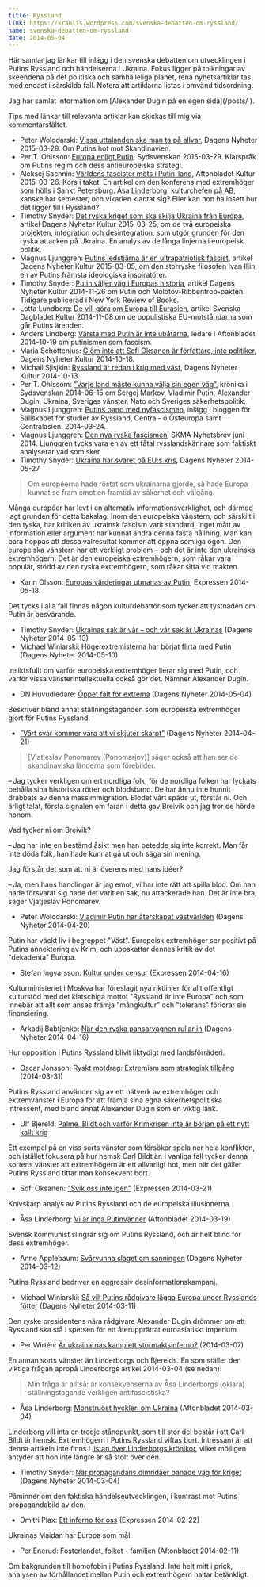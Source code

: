 ```yaml
---
title: Ryssland
link: https://kraulis.wordpress.com/svenska-debatten-om-ryssland/
name: svenska-debatten-om-ryssland
date: 2014-05-04
---
```

Här samlar jag länkar till inlägg i den svenska debatten om utvecklingen i Putins Ryssland och händelserna i Ukraina. Fokus ligger på tolkningar av skeendena på det politiska och samhälleliga planet, rena nyhetsartiklar tas med endast i särskilda fall. Notera att artiklarna listas i omvänd tidsordning.

Jag har samlat information om [Alexander Dugin på en egen sida](/posts/ ‎).

Tips med länkar till relevanta artiklar kan skickas till mig via kommentarsfältet.

- Peter Wolodarski: [Vissa uttalanden ska man ta på allvar](http://www.dn.se/ledare/signerat/peter-wolodarski-vissa-uttalanden-ska-man-ta-pa-allvar/), Dagens Nyheter 2015-03-29. Om Putins hot mot Skandinavien.
- Per T. Ohlsson: [Europa enligt Putin](http://www.sydsvenskan.se/opinion/per-t-ohlsson/europa-enligt-putin/), Sydsvenskan 2015-03-29. Klarspråk om Putins regim och dess antieuropeiska strategi.
- Aleksej Sachnin: [Världens fascister möts i Putin-land](http://www.aftonbladet.se/kultur/article20528816.ab), Aftonbladet Kultur 2015-03-26. Kors i taket! En artikel om den konferens med extremhöger som hölls i Sankt Petersburg. Åsa Linderborg, kulturchefen på AB, kanske har semester, och vikarien klantat sig? Eller kan hon ha insett hur det ligger till i Ryssland?
- Timothy Snyder: [Det ryska kriget som ska skilja Ukraina från Europa](http://www.dn.se/kultur-noje/det-ryska-kriget-som-ska-skilja-ukraina-fran-europa-1/), artikel Dagens Nyheter Kultur 2015-03-25, om de två europeiska projekten, integration och desintegration, som utgör grunden för den ryska attacken på Ukraina. En analys av de långa linjerna i europeisk politik.
- Magnus Ljunggren: [Putins ledstjärna är en ultrapatriotisk fascist](http://www.dn.se/kultur-noje/kulturdebatt/putins-ledstjarna-ar-en-ultrapatriotisk-fascist/), artikel Dagens Nyheter Kultur 2015-03-05, om den storryske filosofen Ivan Iljin, en av Putins främsta ideologiska inspiratörer.
- Timothy Snyder: [Putin väljer väg i Europas historia](http://www.dn.se/kultur-noje/kulturdebatt/putin-valjer-vag-i-europas-historia/), artikel Dagens Nyheter Kultur 2014-11-26 om Putin och Molotov-Ribbentrop-pakten. Tidigare publicerad i New York Review of Books.
- Lotta Lundberg: [De vill göra om Europa till Eurasien](http://www.svd.se/kultur/de-vill-resa-nya-murar-i-europa_4080655.svd), artikel Svenska Dagbladet Kultur 2014-11-08 om de populistiska EU-motståndarna som går Putins ärenden.
- Anders Lindberg: [Värsta med Putin är inte ubåtarna](http://www.aftonbladet.se/ledare/ledarkronika/anderslindberg/article19721282.ab), ledare i Aftonbladet 2014-10-19 om putinismen som fascism.
- Maria Schottenius: [Glöm inte att Sofi Oksanen är författare, inte politiker](http://www.dn.se/kultur-noje/maria-schottenius-glom-inte-att-sofi-oksanen-ar-forfattare-inte-politiker/), Dagens Nyheter Kultur 2014-10-18.
- Michail Sjisjkin: [Ryssland är redan i krig med väst](http://www.dn.se/kultur-noje/kulturdebatt/ryssland-ar-redan-i-krig-med-vast/), Dagens Nyheter Kultur 2014-10-13.
- Per T. Ohlssom: [”Varje land måste kunna välja sin egen väg”](http://www.sydsvenskan.se/opinion/per-t-ohlsson/varje-land-maste-kunna-valja-sin-egen-vag/), krönika i Sydsvenskan 2014-06-15 om Sergej Markov, Vladimir Putin, Alexander Dugin, Ukraina, Sveriges vänster, Nato och Sveriges säkerhetspolitik.
- Magnus Ljunggren: [Putins band med nyfascismen](http://www.sallskapet.org/ostblog/?p=4042), inlägg i bloggen för Sällskapet för studier av Ryssland, Central- o Östeuropa samt Centralasien. 2014-03-24.
- Magnus Ljunggren: [Den nya ryska fascismen](http://skma.se/blogg/2014/06/den-nya-ryska-fascismen/), SKMA Nyhetsbrev juni 2014. Ljunggren tycks vara en av ett fåtal rysslandskännare som faktiskt analyserar vad som sker.
- Timothy Snyder: [Ukraina har svaret på EU:s kris](http://www.dn.se/kultur-noje/kulturdebatt/timothy-snyder-ukraina-har-svaret-pa-eus-kris/), Dagens Nyheter 2014-05-27

> Om européerna hade röstat som ukrainarna gjorde, så hade Europa kunnat se fram emot en framtid av säkerhet och välgång.

Många européer har levt i en alternativ informationsverklighet, och därmed lagt grunden för detta bakslag. Inom den europeiska vänstern, och särskilt i den tyska, har kritiken av ukrainsk fascism varit standard. Inget mått av information eller argument har kunnat ändra denna fasta hållning. Man kan bara hoppas att dessa valresultat kommer att öppna somliga ögon. Den europeiska vänstern har ett verkligt problem – och det är inte den ukrainska extremhögern. Det är den europeiska extremhögern, som råkar vara populär, stödd av den ryska extremhögern, som råkar sitta vid makten.
- Karin Olsson: [Europas värderingar utmanas av Putin](http://www.expressen.se/kultur/karin-olsson/europas-varderingar-utmanas-av-putin/), Expressen 2014-05-18.

Det tycks i alla fall finnas någon kulturdebattör som tycker att tystnaden om Putin är besvärande.
- Timothy Snyder: [Ukrainas sak är vår – och vår sak är Ukrainas](http://www.dn.se/kultur-noje/kulturdebatt/ukrainas-sak-ar-var-och-var-sak-ar-ukrainas/) (Dagens Nyheter 2014-05-13)
- Michael Winiarski: [Högerextremisterna har börjat flirta med Putin](http://www.dn.se/nyheter/varlden/hogerextremisterna-har-borjat-flirta-med-putin/) (Dagens Nyheter 2014-05-10)

Insiktsfullt om varför europeiska extremhöger lierar sig med Putin, och varför vissa vänsterintellektuella också gör det. Nämner Alexander Dugin.
- DN Huvudledare: [Öppet fält för extrema](http://www.dn.se/ledare/huvudledare/oppet-falt-for-extrema/) (Dagens Nyheter 2014-05-04)

Beskriver bland annat ställningstaganden som europeiska extremhöger gjort för Putins Ryssland.
- [”Vårt svar kommer vara att vi skjuter skarpt”](http://www.dn.se/nyheter/varlden/vart-svar-kommer-vara-att-vi-skjuter-skarpt/)  (Dagens Nyheter 2014-04-21)

> [Vjatjeslav Ponomarev (Ponomarjov)] säger också att han ser de skandinaviska länderna som förebilder.

– Jag tycker verkligen om ert nordliga folk, för de nordliga folken har lyckats behålla sina historiska rötter och blodsband. De har ännu inte hunnit drabbats av denna mass­immigration. Blodet vårt späds ut, förstår ni. Och ärligt talat, första signalen om faran i detta gav Breivik och jag tror de hörde honom.

Vad tycker ni om Breivik?

– Jag har inte en bestämd åsikt men han betedde sig inte korrekt. Man får inte döda folk, han hade kunnat gå ut och säga sin mening.

Jag förstår det som att ni är överens med hans idéer?

– Ja, men hans handlingar är jag emot, vi har inte rätt att spilla blod. Om han hade försvarat sig hade det varit en sak, nu attackerade han. Det är inte bra, säger Vjatjeslav Ponomarev.
- Peter Wolodarski: [Vladimir Putin har återskapat västvärlden](http://www.dn.se/ledare/signerat/peter-wolodarski-vladimir-putin-har-aterskapat-vastvarlden/) (Dagens Nyheter 2014-04-20)

Putin har väckt liv i begreppet "Väst". Europeisk extremhöger ser positivt på Putins annektering av Krim, och uppskattar dennes kritik av det "dekadenta" Europa.
- Stefan Ingvarsson: [Kultur under censur](http://www.expressen.se/kultur/kultur-under-censur/) (Expressen 2014-04-16)

Kulturministeriet i Moskva har föreslagit nya riktlinjer för allt offentligt kulturstöd med det klatschiga mottot "Ryssland är inte Europa" och som innebär att allt som anses främja "mångkultur" och "tolerans" förlorar sin finansiering.
- Arkadij Babtjenko: [När den ryska pansarvagnen rullar in](http://www.dn.se/kultur-noje/kulturdebatt/arkadij-babtjenko-nar-den-ryska-pansarvagnen-rullar-in/) (Dagens Nyheter 2014-04-16)

Hur opposition i Putins Ryssland blivit liktydigt med landsförräderi.
- Oscar Jonsson: [Ryskt motdrag: Extremism som strategisk tillgång](http://sakpol.wordpress.com/2014/03/31/ryskt-motdrag/) (2014-03-31)

Putins Ryssland använder sig av ett nätverk av extremhöger och extremvänster i Europa för att främja sina egna säkerhetspolitiska intressent, med bland annat Alexander Dugin som en viktig länk.
- Ulf Bjereld: [Palme, Bildt och varför Krimkrisen inte är början på ett nytt kallt krig](http://ulfbjereld.blogspot.ca/2014/03/palme-bildt-och-varfor-krimkrisen-inte.html)

Ett exempel på en viss sorts vänster som försöker spela ner hela konflikten, och istället fokusera på hur hemsk Carl Bildt är. I vanliga fall tycker denna sortens vänster att extremhögern är ett allvarligt hot, men när det gäller Putins Ryssland tittar man konsekvent bort.
- Sofi Oksanen: ["Svik oss inte igen"](http://www.expressen.se/kultur/toppnyheter-/svik-oss-inte-igen/) (Expressen 2014-03-21)

Knivskarp analys av Putins Ryssland och de europeiska illusionerna.
- Åsa Linderborg: [Vi är inga Putinvänner](http://www.aftonbladet.se/kultur/kronikorer/linderborg/article18571565.ab) (Aftonbladet 2014-03-19)

Svensk kommunist slingrar sig om Putins Ryssland, och är helt blind för dess extremhöger.
- Anne Applebaum: [Svårvunna slaget om sanningen](http://www.dn.se/kultur-noje/kulturdebatt/svarvunna-slaget-om-sanningen/) (Dagens Nyheter 2014-03-12)

Putins Ryssland bedriver en aggressiv desinformationskampanj.
- Michael Winiarski: [Så vill Putins rådgivare lägga Europa under Rysslands fötter](http://www.dn.se/nyheter/varlden/sa-vill-putins-radgivare-lagga-europa-under-rysslands-fotter/) (Dagens Nyheter 2014-03-11)

Den ryske presidentens nära rådgivare Alexander Dugin drömmer om att Ryssland ska stå i spetsen för ett återupprättat euroasiatiskt imperium.
- Per Wirtén: [Är ukrainarnas kamp ett stormaktsinferno?](http://www.perwirten.se/2014/03/ar-ukrainarnas-kamp-ett-stormaktsinferno) (2014-03-07)

En annan sorts vänster än Linderborgs och Bjerelds. En som ställer den viktiga frågan apropå Linderborgs artikel 2014-03-04 (se nedan):

> Min fråga är alltså: är konsekvenserna av Åsa Linderborgs (oklara) ställningstagande verkligen antifascistiska?
- Åsa Linderborg: [Monstruöst hyckleri om Ukraina](http://www.aftonbladet.se/kultur/article18478974.ab) (Aftonbladet 2014-03-04)

Linderborg vill inta en tredje ståndpunkt, som till stor del består i att Carl Bildt är hemsk. Extremhögern i Putins Ryssland viftas bort. Intressant är att denna artikeln inte finns i [listan över Linderborgs krönikor](http://www.aftonbladet.se/kultur/kronikorer/linderborg/), vilket möjligen antyder att hon inte längre är så stolt över den.
- Timothy Snyder: [När propagandans dimridåer banade väg för kriget](http://www.dn.se/kultur-noje/kulturdebatt/nar-propagandans-dimridaer-banade-vag-for-kriget/) (Dagens Nyheter 2014-03-04)

Påminner om den faktiska händelseutvecklingen, i kontrast mot Putins propagandabild av den.
- Dmitri Plax: [Ett inferno för oss](http://www.expressen.se/kultur/ett-inferno-for-oss/) (Expressen 2014-02-22)

Ukrainas Maidan har Europa som mål.
- Per Enerud: [Fosterlandet, folket - familjen](http://www.aftonbladet.se/kultur/article18337060.ab) (Aftonbladet 2014-02-11)

Om bakgrunden till homofobin i Putins Ryssland. Inte helt mitt i prick, analysen av förhållandet mellan Putin och extremhögern haltar betänkligt.

